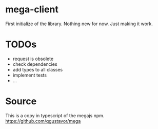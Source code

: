 # mega-client

First initialize of the library.
Nothing new for now. Just making it work.

# TODOs

 - request is obsolete
 - check dependencies
 - add types to all classes
 - implement tests
 - ...

# Source
This is a copy in typescript of the megajs npm.
https://github.com/qgustavor/mega

